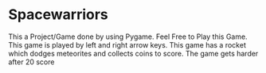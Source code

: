 # Spacewarriors 
This a Project/Game done by using Pygame.
Feel Free to Play this Game.
This game is played by left and right arrow keys.
This game has a rocket which dodges meteorites and collects coins to score.
The game gets harder after 20 score
